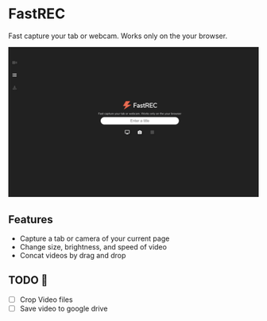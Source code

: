# FastREC

Fast capture your tab or webcam. Works only on the your browser.

![FastRec](img/fastrec.png)

## Features

- Capture a tab or camera of your current page
- Change size, brightness, and speed of video
- Concat videos by drag and drop

## TODO :construction:

- [ ] Crop Video files
- [ ] Save video to google drive 
